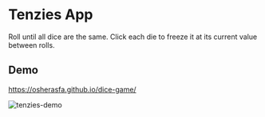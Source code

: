 # Tenzies App

Roll until all dice are the same. Click each die to freeze it at its current value between rolls.

## Demo
https://osherasfa.github.io/dice-game/

![tenzies-demo](https://user-images.githubusercontent.com/36601013/181474371-504d5eac-3cdd-488c-aa02-7fa4022dd6d9.png)
